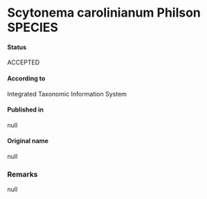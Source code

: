Scytonema carolinianum Philson SPECIES
=======

#### Status
ACCEPTED

#### According to
Integrated Taxonomic Information System

#### Published in
null

#### Original name
null

### Remarks
null
